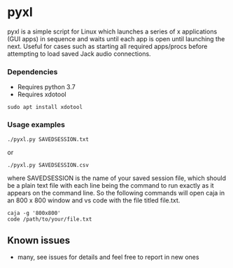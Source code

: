 # pyxl

pyxl is a simple script for Linux which launches a series of x applications (GUI apps) in sequence and waits until each app is open until launching the next.
Useful for cases such as starting all required apps/procs before attempting to load saved Jack audio connections.

### Dependencies

* Requires python 3.7
* Requires xdotool
```
sudo apt install xdotool
```

### Usage examples

```
./pyxl.py SAVEDSESSION.txt
```
or
```
./pyxl.py SAVEDSESSION.csv
```
where SAVEDSESSION is the name of your saved session file, which should be a plain text file with each line being the command to run exactly as it appears on the command line.
So the following commands will open caja in an 800 x 800 window and vs code with the file titled file.txt.
```
caja -g '800x800'
code /path/to/your/file.txt
```

## Known issues

* many, see issues for details and feel free to report in new ones
